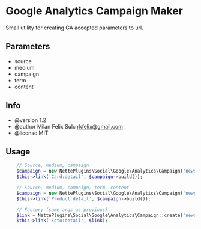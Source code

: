 # Google Analytics Campaign Maker

Small utility for creating GA accepted parameters to url.

## Parameters

- source
- medium
- campaign
- term
- content

## Info

* @version 1.2
* @author Milan Felix Sulc <rkfelix@gmail.com>
* @license MIT

## Usage

```php
    // Source, medium, campaign
    $campaign = new NettePlugins\Social\Google\Analytics\Campaign('newsletter', 'website', 'april13');
    $this->link('Card:detail', $campaign->build());

    // Source, medium, campaign, term, content
    $campaign = new NettePlugins\Social\Google\Analytics\Campaign('newsletter', 'website', 'april13', 'term1', 'content');
    $this->link('Product:detail', $campaign->build());

    // Factory (same args as previous)
    $link = NettePlugins\Social\Google\Analytics\Campaign::create('newsletter', 'website', 'april13');
    $this->link('Foto:detail', $link);
```